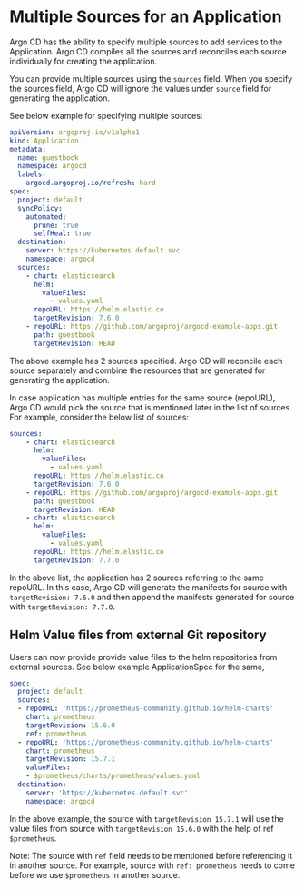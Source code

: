 # Multiple Sources for an Application

Argo CD has the ability to specify multiple sources to add services to the Application. Argo CD compiles all the sources and reconciles each source individually for creating the application.

You can provide multiple sources using the `sources` field. When you specify the sources field, Argo CD will ignore the values under `source` field for generating the application.

See below example for specifying multiple sources:

```yaml
apiVersion: argoproj.io/v1alpha1
kind: Application
metadata:
  name: guestbook
  namespace: argocd
  labels:
    argocd.argoproj.io/refresh: hard
spec:
  project: default
  syncPolicy:
    automated:
      prune: true
      selfHeal: true
  destination:
    server: https://kubernetes.default.svc
    namespace: argocd
  sources:
    - chart: elasticsearch
      helm:
        valueFiles:
          - values.yaml
      repoURL: https://helm.elastic.co
      targetRevision: 7.6.0
    - repoURL: https://github.com/argoproj/argocd-example-apps.git
      path: guestbook
      targetRevision: HEAD
```

The above example has 2 sources specified. Argo CD will reconcile each source separately and combine the resources that are generated for generating the application.

In case application has multiple entries for the same source (repoURL), Argo CD would pick the source that is mentioned later in the list of sources. For example, consider the below list of sources:

```yaml
sources:
    - chart: elasticsearch
      helm:
        valueFiles:
          - values.yaml
      repoURL: https://helm.elastic.co
      targetRevision: 7.6.0
    - repoURL: https://github.com/argoproj/argocd-example-apps.git
      path: guestbook
      targetRevision: HEAD
    - chart: elasticsearch
      helm:
        valueFiles:
          - values.yaml
      repoURL: https://helm.elastic.co
      targetRevision: 7.7.0
```

In the above list, the application has 2 sources referring to the same repoURL. In this case, Argo CD will generate the manifests for source with `targetRevision: 7.6.0` and then append the manifests generated for source with `targetRevision: 7.7.0`. 


## Helm Value files from external Git repository

Users can now provide provide value files to the helm repositories from external sources. See below example ApplicationSpec for the same,

```yaml
spec:
  project: default
  sources:
  - repoURL: 'https://prometheus-community.github.io/helm-charts'
    chart: prometheus
    targetRevision: 15.6.0
    ref: prometheus
  - repoURL: 'https://prometheus-community.github.io/helm-charts'
    chart: prometheus
    targetRevision: 15.7.1
    valueFiles:
    - $prometheus/charts/prometheus/values.yaml
  destination:
    server: 'https://kubernetes.default.svc'
    namespace: argocd
```

In the above example, the source with `targetRevision 15.7.1` will use the value files from source with `targetRevision 15.6.0` with the help of ref `$prometheus`.

Note: The source with `ref` field needs to be mentioned before referencing it in another source. For example, source with `ref: prometheus` needs to come before we use `$prometheus` in another source.
